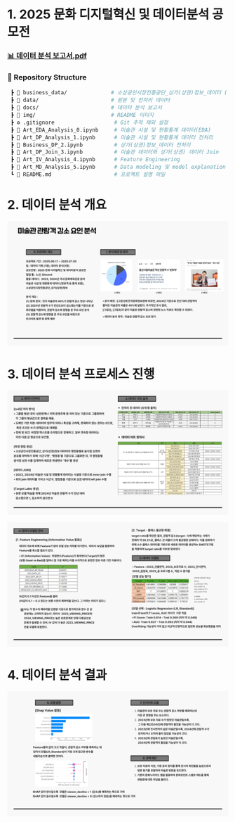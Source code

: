 # 1. 2025 문화 디지털혁신 및 데이터분석 공모전 
### [📊 데이터 분석 보고서.pdf](./docs/Artgallery_DA.pdf)

### 📂 Repository Structure 
```bash
 ┣ 📂 business_data/              # 소상공인시장진흥공단_상가(상권)정보_데이터 (업로드x)
 ┣ 📂 data/                       # 원본 및 전처리 데이터
 ┣ 📂 docs/                       # 데이터 분석 보고서
 ┣ 📂 img/                        # README 이미지
 ┣ ⚙️ .gitignore                   # Git 추적 제외 설정
 ┣ 📓 Art_EDA_Analysis_0.ipynb     # 미술관 시설 및 현황통계 데이터(EDA) 
 ┣ 📓 Art_DP_Analysis_1.ipynb      # 미술관 시설 및 현황통계 데이터 전처리
 ┣ 📓 Business_DP_2.ipynb          # 상가(상권)정보_데이터 전처리
 ┣ 📓 Art_DP_Join_3.ipynb          # 미술관 데이터와 상가(상권) 데이터 Join
 ┣ 📓 Art_IV_Analysis_4.ipynb      # Feature Engineering
 ┣ 📓 Art_MD_Analysis_5.ipynb      # Data modeling 및 model explanation
 ┗ 📘 README.md                    # 프로젝트 설명 파일
 ```

# 2. 데이터 분석 개요
![008](img/008.jpg)

# 3. 데이터 분석 프로세스 진행
![009](img/009.jpg)

![010](img/010.jpg)

# 4. 데이터 분석 결과
![011](img/011.jpg)
